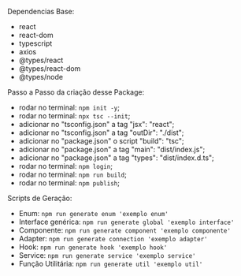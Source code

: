 Dependencias Base:

- react 
- react-dom
- typescript
- axios
- @types/react
- @types/react-dom
- @types/node

Passo a Passo da criação desse Package:

- rodar no terminal: ```npm init -y```;
- rodar no terminal: ```npx tsc --init```;
- adicionar no "tsconfig.json" a tag "jsx": "react";
- adicionar no "tsconfig.json" a tag "outDir": "./dist";
- adicionar no "package.json" o script "build": "tsc";
- adicionar no "package.json" a tag "main": "dist/index.js";
- adicionar no "package.json" a tag "types": "dist/index.d.ts";
- rodar no terminal: ```npm login```;
- rodar no terminal: ```npm run build```;
- rodar no terminal: ```npm publish```;

Scripts de Geração:

- Enum:               ```npm run generate enum 'exemplo enum'```
- Interface genérica: ```npm run generate global 'exemplo interface'```
- Componente:         ```npm run generate component 'exemplo componente'```
- Adapter:            ```npm run generate connection 'exemplo adapter'```
- Hook:               ```npm run generate hook 'exemplo hook'```
- Service:            ```npm run generate service 'exemplo service'```
- Função Utilitária:  ```npm run generate util 'exemplo util'```